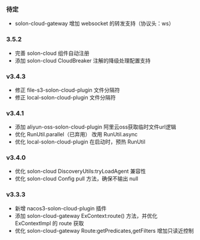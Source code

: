 ### 待定

* solon-cloud-gateway 增加 websocket 的转发支持（协议头：ws）


### 3.5.2

* 完善 solon-cloud 组件自动注册
* 添加 solon-cloud CloudBreaker 注解的降级处理配置支持

### v3.4.3

* 修正 file-s3-solon-cloud-plugin 文件分隔符
* 修正 local-solon-cloud-plugin 文件分隔符

### v3.4.1

* 添加 aliyun-oss-solon-cloud-plugin 阿里云oss获取临时文件url逻辑
* 优化 RunUtil.parallel（已弃用） 改用 RunUtil.async
* 优化 local-solon-cloud-plugin 在启动时，预热 RunUtil

### v3.4.0

* 优化 solon-cloud DiscoveryUtils:tryLoadAgent 兼容性
* 优化 solon-cloud Config pull 方法，确保不输出 null

### v3.3.3

* 新增 nacos3-solon-cloud-plugin 插件
* 添加 solon-cloud-gateway ExContext:route() 方法，并优化 ExContextImpl 的 route 获取
* 优化 solon-cloud-gateway Route:getPredicates,getFilters 增加只读近控制